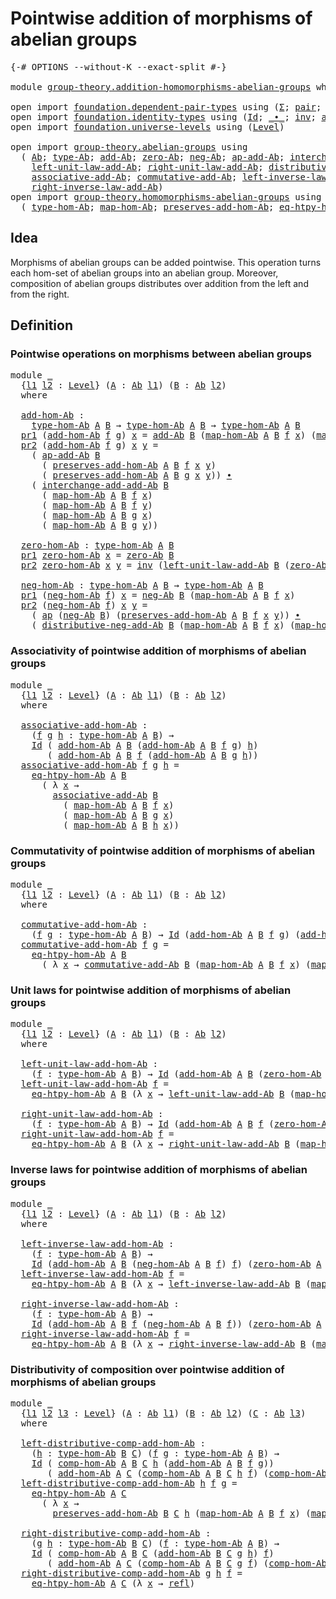 # Pointwise addition of morphisms of abelian groups

<pre class="Agda"><a id="62" class="Symbol">{-#</a> <a id="66" class="Keyword">OPTIONS</a> <a id="74" class="Pragma">--without-K</a> <a id="86" class="Pragma">--exact-split</a> <a id="100" class="Symbol">#-}</a>

<a id="105" class="Keyword">module</a> <a id="112" href="group-theory.addition-homomorphisms-abelian-groups.html" class="Module">group-theory.addition-homomorphisms-abelian-groups</a> <a id="163" class="Keyword">where</a>

<a id="170" class="Keyword">open</a> <a id="175" class="Keyword">import</a> <a id="182" href="foundation.dependent-pair-types.html" class="Module">foundation.dependent-pair-types</a> <a id="214" class="Keyword">using</a> <a id="220" class="Symbol">(</a><a id="221" href="foundation-core.dependent-pair-types.html#502" class="Record">Σ</a><a id="222" class="Symbol">;</a> <a id="224" href="foundation-core.dependent-pair-types.html#575" class="InductiveConstructor">pair</a><a id="228" class="Symbol">;</a> <a id="230" href="foundation-core.dependent-pair-types.html#592" class="Field">pr1</a><a id="233" class="Symbol">;</a> <a id="235" href="foundation-core.dependent-pair-types.html#604" class="Field">pr2</a><a id="238" class="Symbol">)</a>
<a id="240" class="Keyword">open</a> <a id="245" class="Keyword">import</a> <a id="252" href="foundation.identity-types.html" class="Module">foundation.identity-types</a> <a id="278" class="Keyword">using</a> <a id="284" class="Symbol">(</a><a id="285" href="foundation-core.identity-types.html#641" class="Datatype">Id</a><a id="287" class="Symbol">;</a> <a id="289" href="foundation-core.identity-types.html#1239" class="Function Operator">_∙_</a><a id="292" class="Symbol">;</a> <a id="294" href="foundation-core.identity-types.html#1552" class="Function">inv</a><a id="297" class="Symbol">;</a> <a id="299" href="foundation-core.identity-types.html#2853" class="Function">ap</a><a id="301" class="Symbol">;</a> <a id="303" href="foundation-core.identity-types.html#694" class="InductiveConstructor">refl</a><a id="307" class="Symbol">)</a>
<a id="309" class="Keyword">open</a> <a id="314" class="Keyword">import</a> <a id="321" href="foundation.universe-levels.html" class="Module">foundation.universe-levels</a> <a id="348" class="Keyword">using</a> <a id="354" class="Symbol">(</a><a id="355" href="Agda.Primitive.html#597" class="Postulate">Level</a><a id="360" class="Symbol">)</a>

<a id="363" class="Keyword">open</a> <a id="368" class="Keyword">import</a> <a id="375" href="group-theory.abelian-groups.html" class="Module">group-theory.abelian-groups</a> <a id="403" class="Keyword">using</a>
  <a id="411" class="Symbol">(</a> <a id="413" href="group-theory.abelian-groups.html#2453" class="Function">Ab</a><a id="415" class="Symbol">;</a> <a id="417" href="group-theory.abelian-groups.html#2667" class="Function">type-Ab</a><a id="424" class="Symbol">;</a> <a id="426" href="group-theory.abelian-groups.html#3014" class="Function">add-Ab</a><a id="432" class="Symbol">;</a> <a id="434" href="group-theory.abelian-groups.html#3914" class="Function">zero-Ab</a><a id="441" class="Symbol">;</a> <a id="443" href="group-theory.abelian-groups.html#4552" class="Function">neg-Ab</a><a id="449" class="Symbol">;</a> <a id="451" href="group-theory.abelian-groups.html#3227" class="Function">ap-add-Ab</a><a id="460" class="Symbol">;</a> <a id="462" href="group-theory.abelian-groups.html#5133" class="Function">interchange-add-add-Ab</a><a id="484" class="Symbol">;</a>
    <a id="490" href="group-theory.abelian-groups.html#4088" class="Function">left-unit-law-add-Ab</a><a id="510" class="Symbol">;</a> <a id="512" href="group-theory.abelian-groups.html#4247" class="Function">right-unit-law-add-Ab</a><a id="533" class="Symbol">;</a> <a id="535" href="group-theory.abelian-groups.html#5447" class="Function">distributive-neg-add-Ab</a><a id="558" class="Symbol">;</a>
    <a id="564" href="group-theory.abelian-groups.html#3399" class="Function">associative-add-Ab</a><a id="582" class="Symbol">;</a> <a id="584" href="group-theory.abelian-groups.html#5002" class="Function">commutative-add-Ab</a><a id="602" class="Symbol">;</a> <a id="604" href="group-theory.abelian-groups.html#4645" class="Function">left-inverse-law-add-Ab</a><a id="627" class="Symbol">;</a>
    <a id="633" href="group-theory.abelian-groups.html#4822" class="Function">right-inverse-law-add-Ab</a><a id="657" class="Symbol">)</a>
<a id="659" class="Keyword">open</a> <a id="664" class="Keyword">import</a> <a id="671" href="group-theory.homomorphisms-abelian-groups.html" class="Module">group-theory.homomorphisms-abelian-groups</a> <a id="713" class="Keyword">using</a>
  <a id="721" class="Symbol">(</a> <a id="723" href="group-theory.homomorphisms-abelian-groups.html#1760" class="Function">type-hom-Ab</a><a id="734" class="Symbol">;</a> <a id="736" href="group-theory.homomorphisms-abelian-groups.html#1847" class="Function">map-hom-Ab</a><a id="746" class="Symbol">;</a> <a id="748" href="group-theory.homomorphisms-abelian-groups.html#1954" class="Function">preserves-add-hom-Ab</a><a id="768" class="Symbol">;</a> <a id="770" href="group-theory.homomorphisms-abelian-groups.html#3453" class="Function">eq-htpy-hom-Ab</a><a id="784" class="Symbol">;</a> <a id="786" href="group-theory.homomorphisms-abelian-groups.html#4039" class="Function">comp-hom-Ab</a><a id="797" class="Symbol">)</a>
</pre>
## Idea

Morphisms of abelian groups can be added pointwise. This operation turns each hom-set of abelian groups into an abelian group. Moreover, composition of abelian groups distributes over addition from the left and from the right.

## Definition

### Pointwise operations on morphisms between abelian groups

<pre class="Agda"><a id="1126" class="Keyword">module</a> <a id="1133" href="group-theory.addition-homomorphisms-abelian-groups.html#1133" class="Module">_</a>
  <a id="1137" class="Symbol">{</a><a id="1138" href="group-theory.addition-homomorphisms-abelian-groups.html#1138" class="Bound">l1</a> <a id="1141" href="group-theory.addition-homomorphisms-abelian-groups.html#1141" class="Bound">l2</a> <a id="1144" class="Symbol">:</a> <a id="1146" href="Agda.Primitive.html#597" class="Postulate">Level</a><a id="1151" class="Symbol">}</a> <a id="1153" class="Symbol">(</a><a id="1154" href="group-theory.addition-homomorphisms-abelian-groups.html#1154" class="Bound">A</a> <a id="1156" class="Symbol">:</a> <a id="1158" href="group-theory.abelian-groups.html#2453" class="Function">Ab</a> <a id="1161" href="group-theory.addition-homomorphisms-abelian-groups.html#1138" class="Bound">l1</a><a id="1163" class="Symbol">)</a> <a id="1165" class="Symbol">(</a><a id="1166" href="group-theory.addition-homomorphisms-abelian-groups.html#1166" class="Bound">B</a> <a id="1168" class="Symbol">:</a> <a id="1170" href="group-theory.abelian-groups.html#2453" class="Function">Ab</a> <a id="1173" href="group-theory.addition-homomorphisms-abelian-groups.html#1141" class="Bound">l2</a><a id="1175" class="Symbol">)</a>
  <a id="1179" class="Keyword">where</a>
  
  <a id="1190" href="group-theory.addition-homomorphisms-abelian-groups.html#1190" class="Function">add-hom-Ab</a> <a id="1201" class="Symbol">:</a>
    <a id="1207" href="group-theory.homomorphisms-abelian-groups.html#1760" class="Function">type-hom-Ab</a> <a id="1219" href="group-theory.addition-homomorphisms-abelian-groups.html#1154" class="Bound">A</a> <a id="1221" href="group-theory.addition-homomorphisms-abelian-groups.html#1166" class="Bound">B</a> <a id="1223" class="Symbol">→</a> <a id="1225" href="group-theory.homomorphisms-abelian-groups.html#1760" class="Function">type-hom-Ab</a> <a id="1237" href="group-theory.addition-homomorphisms-abelian-groups.html#1154" class="Bound">A</a> <a id="1239" href="group-theory.addition-homomorphisms-abelian-groups.html#1166" class="Bound">B</a> <a id="1241" class="Symbol">→</a> <a id="1243" href="group-theory.homomorphisms-abelian-groups.html#1760" class="Function">type-hom-Ab</a> <a id="1255" href="group-theory.addition-homomorphisms-abelian-groups.html#1154" class="Bound">A</a> <a id="1257" href="group-theory.addition-homomorphisms-abelian-groups.html#1166" class="Bound">B</a>
  <a id="1261" href="foundation-core.dependent-pair-types.html#592" class="Field">pr1</a> <a id="1265" class="Symbol">(</a><a id="1266" href="group-theory.addition-homomorphisms-abelian-groups.html#1190" class="Function">add-hom-Ab</a> <a id="1277" href="group-theory.addition-homomorphisms-abelian-groups.html#1277" class="Bound">f</a> <a id="1279" href="group-theory.addition-homomorphisms-abelian-groups.html#1279" class="Bound">g</a><a id="1280" class="Symbol">)</a> <a id="1282" href="group-theory.addition-homomorphisms-abelian-groups.html#1282" class="Bound">x</a> <a id="1284" class="Symbol">=</a> <a id="1286" href="group-theory.abelian-groups.html#3014" class="Function">add-Ab</a> <a id="1293" href="group-theory.addition-homomorphisms-abelian-groups.html#1166" class="Bound">B</a> <a id="1295" class="Symbol">(</a><a id="1296" href="group-theory.homomorphisms-abelian-groups.html#1847" class="Function">map-hom-Ab</a> <a id="1307" href="group-theory.addition-homomorphisms-abelian-groups.html#1154" class="Bound">A</a> <a id="1309" href="group-theory.addition-homomorphisms-abelian-groups.html#1166" class="Bound">B</a> <a id="1311" href="group-theory.addition-homomorphisms-abelian-groups.html#1277" class="Bound">f</a> <a id="1313" href="group-theory.addition-homomorphisms-abelian-groups.html#1282" class="Bound">x</a><a id="1314" class="Symbol">)</a> <a id="1316" class="Symbol">(</a><a id="1317" href="group-theory.homomorphisms-abelian-groups.html#1847" class="Function">map-hom-Ab</a> <a id="1328" href="group-theory.addition-homomorphisms-abelian-groups.html#1154" class="Bound">A</a> <a id="1330" href="group-theory.addition-homomorphisms-abelian-groups.html#1166" class="Bound">B</a> <a id="1332" href="group-theory.addition-homomorphisms-abelian-groups.html#1279" class="Bound">g</a> <a id="1334" href="group-theory.addition-homomorphisms-abelian-groups.html#1282" class="Bound">x</a><a id="1335" class="Symbol">)</a>
  <a id="1339" href="foundation-core.dependent-pair-types.html#604" class="Field">pr2</a> <a id="1343" class="Symbol">(</a><a id="1344" href="group-theory.addition-homomorphisms-abelian-groups.html#1190" class="Function">add-hom-Ab</a> <a id="1355" href="group-theory.addition-homomorphisms-abelian-groups.html#1355" class="Bound">f</a> <a id="1357" href="group-theory.addition-homomorphisms-abelian-groups.html#1357" class="Bound">g</a><a id="1358" class="Symbol">)</a> <a id="1360" href="group-theory.addition-homomorphisms-abelian-groups.html#1360" class="Bound">x</a> <a id="1362" href="group-theory.addition-homomorphisms-abelian-groups.html#1362" class="Bound">y</a> <a id="1364" class="Symbol">=</a>
    <a id="1370" class="Symbol">(</a> <a id="1372" href="group-theory.abelian-groups.html#3227" class="Function">ap-add-Ab</a> <a id="1382" href="group-theory.addition-homomorphisms-abelian-groups.html#1166" class="Bound">B</a>
      <a id="1390" class="Symbol">(</a> <a id="1392" href="group-theory.homomorphisms-abelian-groups.html#1954" class="Function">preserves-add-hom-Ab</a> <a id="1413" href="group-theory.addition-homomorphisms-abelian-groups.html#1154" class="Bound">A</a> <a id="1415" href="group-theory.addition-homomorphisms-abelian-groups.html#1166" class="Bound">B</a> <a id="1417" href="group-theory.addition-homomorphisms-abelian-groups.html#1355" class="Bound">f</a> <a id="1419" href="group-theory.addition-homomorphisms-abelian-groups.html#1360" class="Bound">x</a> <a id="1421" href="group-theory.addition-homomorphisms-abelian-groups.html#1362" class="Bound">y</a><a id="1422" class="Symbol">)</a>
      <a id="1430" class="Symbol">(</a> <a id="1432" href="group-theory.homomorphisms-abelian-groups.html#1954" class="Function">preserves-add-hom-Ab</a> <a id="1453" href="group-theory.addition-homomorphisms-abelian-groups.html#1154" class="Bound">A</a> <a id="1455" href="group-theory.addition-homomorphisms-abelian-groups.html#1166" class="Bound">B</a> <a id="1457" href="group-theory.addition-homomorphisms-abelian-groups.html#1357" class="Bound">g</a> <a id="1459" href="group-theory.addition-homomorphisms-abelian-groups.html#1360" class="Bound">x</a> <a id="1461" href="group-theory.addition-homomorphisms-abelian-groups.html#1362" class="Bound">y</a><a id="1462" class="Symbol">))</a> <a id="1465" href="foundation-core.identity-types.html#1239" class="Function Operator">∙</a>
    <a id="1471" class="Symbol">(</a> <a id="1473" href="group-theory.abelian-groups.html#5133" class="Function">interchange-add-add-Ab</a> <a id="1496" href="group-theory.addition-homomorphisms-abelian-groups.html#1166" class="Bound">B</a>
      <a id="1504" class="Symbol">(</a> <a id="1506" href="group-theory.homomorphisms-abelian-groups.html#1847" class="Function">map-hom-Ab</a> <a id="1517" href="group-theory.addition-homomorphisms-abelian-groups.html#1154" class="Bound">A</a> <a id="1519" href="group-theory.addition-homomorphisms-abelian-groups.html#1166" class="Bound">B</a> <a id="1521" href="group-theory.addition-homomorphisms-abelian-groups.html#1355" class="Bound">f</a> <a id="1523" href="group-theory.addition-homomorphisms-abelian-groups.html#1360" class="Bound">x</a><a id="1524" class="Symbol">)</a>
      <a id="1532" class="Symbol">(</a> <a id="1534" href="group-theory.homomorphisms-abelian-groups.html#1847" class="Function">map-hom-Ab</a> <a id="1545" href="group-theory.addition-homomorphisms-abelian-groups.html#1154" class="Bound">A</a> <a id="1547" href="group-theory.addition-homomorphisms-abelian-groups.html#1166" class="Bound">B</a> <a id="1549" href="group-theory.addition-homomorphisms-abelian-groups.html#1355" class="Bound">f</a> <a id="1551" href="group-theory.addition-homomorphisms-abelian-groups.html#1362" class="Bound">y</a><a id="1552" class="Symbol">)</a>
      <a id="1560" class="Symbol">(</a> <a id="1562" href="group-theory.homomorphisms-abelian-groups.html#1847" class="Function">map-hom-Ab</a> <a id="1573" href="group-theory.addition-homomorphisms-abelian-groups.html#1154" class="Bound">A</a> <a id="1575" href="group-theory.addition-homomorphisms-abelian-groups.html#1166" class="Bound">B</a> <a id="1577" href="group-theory.addition-homomorphisms-abelian-groups.html#1357" class="Bound">g</a> <a id="1579" href="group-theory.addition-homomorphisms-abelian-groups.html#1360" class="Bound">x</a><a id="1580" class="Symbol">)</a>
      <a id="1588" class="Symbol">(</a> <a id="1590" href="group-theory.homomorphisms-abelian-groups.html#1847" class="Function">map-hom-Ab</a> <a id="1601" href="group-theory.addition-homomorphisms-abelian-groups.html#1154" class="Bound">A</a> <a id="1603" href="group-theory.addition-homomorphisms-abelian-groups.html#1166" class="Bound">B</a> <a id="1605" href="group-theory.addition-homomorphisms-abelian-groups.html#1357" class="Bound">g</a> <a id="1607" href="group-theory.addition-homomorphisms-abelian-groups.html#1362" class="Bound">y</a><a id="1608" class="Symbol">))</a>

  <a id="1614" href="group-theory.addition-homomorphisms-abelian-groups.html#1614" class="Function">zero-hom-Ab</a> <a id="1626" class="Symbol">:</a> <a id="1628" href="group-theory.homomorphisms-abelian-groups.html#1760" class="Function">type-hom-Ab</a> <a id="1640" href="group-theory.addition-homomorphisms-abelian-groups.html#1154" class="Bound">A</a> <a id="1642" href="group-theory.addition-homomorphisms-abelian-groups.html#1166" class="Bound">B</a>
  <a id="1646" href="foundation-core.dependent-pair-types.html#592" class="Field">pr1</a> <a id="1650" href="group-theory.addition-homomorphisms-abelian-groups.html#1614" class="Function">zero-hom-Ab</a> <a id="1662" href="group-theory.addition-homomorphisms-abelian-groups.html#1662" class="Bound">x</a> <a id="1664" class="Symbol">=</a> <a id="1666" href="group-theory.abelian-groups.html#3914" class="Function">zero-Ab</a> <a id="1674" href="group-theory.addition-homomorphisms-abelian-groups.html#1166" class="Bound">B</a>
  <a id="1678" href="foundation-core.dependent-pair-types.html#604" class="Field">pr2</a> <a id="1682" href="group-theory.addition-homomorphisms-abelian-groups.html#1614" class="Function">zero-hom-Ab</a> <a id="1694" href="group-theory.addition-homomorphisms-abelian-groups.html#1694" class="Bound">x</a> <a id="1696" href="group-theory.addition-homomorphisms-abelian-groups.html#1696" class="Bound">y</a> <a id="1698" class="Symbol">=</a> <a id="1700" href="foundation-core.identity-types.html#1552" class="Function">inv</a> <a id="1704" class="Symbol">(</a><a id="1705" href="group-theory.abelian-groups.html#4088" class="Function">left-unit-law-add-Ab</a> <a id="1726" href="group-theory.addition-homomorphisms-abelian-groups.html#1166" class="Bound">B</a> <a id="1728" class="Symbol">(</a><a id="1729" href="group-theory.abelian-groups.html#3914" class="Function">zero-Ab</a> <a id="1737" href="group-theory.addition-homomorphisms-abelian-groups.html#1166" class="Bound">B</a><a id="1738" class="Symbol">))</a>

  <a id="1744" href="group-theory.addition-homomorphisms-abelian-groups.html#1744" class="Function">neg-hom-Ab</a> <a id="1755" class="Symbol">:</a> <a id="1757" href="group-theory.homomorphisms-abelian-groups.html#1760" class="Function">type-hom-Ab</a> <a id="1769" href="group-theory.addition-homomorphisms-abelian-groups.html#1154" class="Bound">A</a> <a id="1771" href="group-theory.addition-homomorphisms-abelian-groups.html#1166" class="Bound">B</a> <a id="1773" class="Symbol">→</a> <a id="1775" href="group-theory.homomorphisms-abelian-groups.html#1760" class="Function">type-hom-Ab</a> <a id="1787" href="group-theory.addition-homomorphisms-abelian-groups.html#1154" class="Bound">A</a> <a id="1789" href="group-theory.addition-homomorphisms-abelian-groups.html#1166" class="Bound">B</a>
  <a id="1793" href="foundation-core.dependent-pair-types.html#592" class="Field">pr1</a> <a id="1797" class="Symbol">(</a><a id="1798" href="group-theory.addition-homomorphisms-abelian-groups.html#1744" class="Function">neg-hom-Ab</a> <a id="1809" href="group-theory.addition-homomorphisms-abelian-groups.html#1809" class="Bound">f</a><a id="1810" class="Symbol">)</a> <a id="1812" href="group-theory.addition-homomorphisms-abelian-groups.html#1812" class="Bound">x</a> <a id="1814" class="Symbol">=</a> <a id="1816" href="group-theory.abelian-groups.html#4552" class="Function">neg-Ab</a> <a id="1823" href="group-theory.addition-homomorphisms-abelian-groups.html#1166" class="Bound">B</a> <a id="1825" class="Symbol">(</a><a id="1826" href="group-theory.homomorphisms-abelian-groups.html#1847" class="Function">map-hom-Ab</a> <a id="1837" href="group-theory.addition-homomorphisms-abelian-groups.html#1154" class="Bound">A</a> <a id="1839" href="group-theory.addition-homomorphisms-abelian-groups.html#1166" class="Bound">B</a> <a id="1841" href="group-theory.addition-homomorphisms-abelian-groups.html#1809" class="Bound">f</a> <a id="1843" href="group-theory.addition-homomorphisms-abelian-groups.html#1812" class="Bound">x</a><a id="1844" class="Symbol">)</a>
  <a id="1848" href="foundation-core.dependent-pair-types.html#604" class="Field">pr2</a> <a id="1852" class="Symbol">(</a><a id="1853" href="group-theory.addition-homomorphisms-abelian-groups.html#1744" class="Function">neg-hom-Ab</a> <a id="1864" href="group-theory.addition-homomorphisms-abelian-groups.html#1864" class="Bound">f</a><a id="1865" class="Symbol">)</a> <a id="1867" href="group-theory.addition-homomorphisms-abelian-groups.html#1867" class="Bound">x</a> <a id="1869" href="group-theory.addition-homomorphisms-abelian-groups.html#1869" class="Bound">y</a> <a id="1871" class="Symbol">=</a>
    <a id="1877" class="Symbol">(</a> <a id="1879" href="foundation-core.identity-types.html#2853" class="Function">ap</a> <a id="1882" class="Symbol">(</a><a id="1883" href="group-theory.abelian-groups.html#4552" class="Function">neg-Ab</a> <a id="1890" href="group-theory.addition-homomorphisms-abelian-groups.html#1166" class="Bound">B</a><a id="1891" class="Symbol">)</a> <a id="1893" class="Symbol">(</a><a id="1894" href="group-theory.homomorphisms-abelian-groups.html#1954" class="Function">preserves-add-hom-Ab</a> <a id="1915" href="group-theory.addition-homomorphisms-abelian-groups.html#1154" class="Bound">A</a> <a id="1917" href="group-theory.addition-homomorphisms-abelian-groups.html#1166" class="Bound">B</a> <a id="1919" href="group-theory.addition-homomorphisms-abelian-groups.html#1864" class="Bound">f</a> <a id="1921" href="group-theory.addition-homomorphisms-abelian-groups.html#1867" class="Bound">x</a> <a id="1923" href="group-theory.addition-homomorphisms-abelian-groups.html#1869" class="Bound">y</a><a id="1924" class="Symbol">))</a> <a id="1927" href="foundation-core.identity-types.html#1239" class="Function Operator">∙</a>
    <a id="1933" class="Symbol">(</a> <a id="1935" href="group-theory.abelian-groups.html#5447" class="Function">distributive-neg-add-Ab</a> <a id="1959" href="group-theory.addition-homomorphisms-abelian-groups.html#1166" class="Bound">B</a> <a id="1961" class="Symbol">(</a><a id="1962" href="group-theory.homomorphisms-abelian-groups.html#1847" class="Function">map-hom-Ab</a> <a id="1973" href="group-theory.addition-homomorphisms-abelian-groups.html#1154" class="Bound">A</a> <a id="1975" href="group-theory.addition-homomorphisms-abelian-groups.html#1166" class="Bound">B</a> <a id="1977" href="group-theory.addition-homomorphisms-abelian-groups.html#1864" class="Bound">f</a> <a id="1979" href="group-theory.addition-homomorphisms-abelian-groups.html#1867" class="Bound">x</a><a id="1980" class="Symbol">)</a> <a id="1982" class="Symbol">(</a><a id="1983" href="group-theory.homomorphisms-abelian-groups.html#1847" class="Function">map-hom-Ab</a> <a id="1994" href="group-theory.addition-homomorphisms-abelian-groups.html#1154" class="Bound">A</a> <a id="1996" href="group-theory.addition-homomorphisms-abelian-groups.html#1166" class="Bound">B</a> <a id="1998" href="group-theory.addition-homomorphisms-abelian-groups.html#1864" class="Bound">f</a> <a id="2000" href="group-theory.addition-homomorphisms-abelian-groups.html#1869" class="Bound">y</a><a id="2001" class="Symbol">))</a>
</pre>
### Associativity of pointwise addition of morphisms of abelian groups

<pre class="Agda"><a id="2089" class="Keyword">module</a> <a id="2096" href="group-theory.addition-homomorphisms-abelian-groups.html#2096" class="Module">_</a>
  <a id="2100" class="Symbol">{</a><a id="2101" href="group-theory.addition-homomorphisms-abelian-groups.html#2101" class="Bound">l1</a> <a id="2104" href="group-theory.addition-homomorphisms-abelian-groups.html#2104" class="Bound">l2</a> <a id="2107" class="Symbol">:</a> <a id="2109" href="Agda.Primitive.html#597" class="Postulate">Level</a><a id="2114" class="Symbol">}</a> <a id="2116" class="Symbol">(</a><a id="2117" href="group-theory.addition-homomorphisms-abelian-groups.html#2117" class="Bound">A</a> <a id="2119" class="Symbol">:</a> <a id="2121" href="group-theory.abelian-groups.html#2453" class="Function">Ab</a> <a id="2124" href="group-theory.addition-homomorphisms-abelian-groups.html#2101" class="Bound">l1</a><a id="2126" class="Symbol">)</a> <a id="2128" class="Symbol">(</a><a id="2129" href="group-theory.addition-homomorphisms-abelian-groups.html#2129" class="Bound">B</a> <a id="2131" class="Symbol">:</a> <a id="2133" href="group-theory.abelian-groups.html#2453" class="Function">Ab</a> <a id="2136" href="group-theory.addition-homomorphisms-abelian-groups.html#2104" class="Bound">l2</a><a id="2138" class="Symbol">)</a>
  <a id="2142" class="Keyword">where</a>
  
  <a id="2153" href="group-theory.addition-homomorphisms-abelian-groups.html#2153" class="Function">associative-add-hom-Ab</a> <a id="2176" class="Symbol">:</a>
    <a id="2182" class="Symbol">(</a><a id="2183" href="group-theory.addition-homomorphisms-abelian-groups.html#2183" class="Bound">f</a> <a id="2185" href="group-theory.addition-homomorphisms-abelian-groups.html#2185" class="Bound">g</a> <a id="2187" href="group-theory.addition-homomorphisms-abelian-groups.html#2187" class="Bound">h</a> <a id="2189" class="Symbol">:</a> <a id="2191" href="group-theory.homomorphisms-abelian-groups.html#1760" class="Function">type-hom-Ab</a> <a id="2203" href="group-theory.addition-homomorphisms-abelian-groups.html#2117" class="Bound">A</a> <a id="2205" href="group-theory.addition-homomorphisms-abelian-groups.html#2129" class="Bound">B</a><a id="2206" class="Symbol">)</a> <a id="2208" class="Symbol">→</a>
    <a id="2214" href="foundation-core.identity-types.html#641" class="Datatype">Id</a> <a id="2217" class="Symbol">(</a> <a id="2219" href="group-theory.addition-homomorphisms-abelian-groups.html#1190" class="Function">add-hom-Ab</a> <a id="2230" href="group-theory.addition-homomorphisms-abelian-groups.html#2117" class="Bound">A</a> <a id="2232" href="group-theory.addition-homomorphisms-abelian-groups.html#2129" class="Bound">B</a> <a id="2234" class="Symbol">(</a><a id="2235" href="group-theory.addition-homomorphisms-abelian-groups.html#1190" class="Function">add-hom-Ab</a> <a id="2246" href="group-theory.addition-homomorphisms-abelian-groups.html#2117" class="Bound">A</a> <a id="2248" href="group-theory.addition-homomorphisms-abelian-groups.html#2129" class="Bound">B</a> <a id="2250" href="group-theory.addition-homomorphisms-abelian-groups.html#2183" class="Bound">f</a> <a id="2252" href="group-theory.addition-homomorphisms-abelian-groups.html#2185" class="Bound">g</a><a id="2253" class="Symbol">)</a> <a id="2255" href="group-theory.addition-homomorphisms-abelian-groups.html#2187" class="Bound">h</a><a id="2256" class="Symbol">)</a>
       <a id="2265" class="Symbol">(</a> <a id="2267" href="group-theory.addition-homomorphisms-abelian-groups.html#1190" class="Function">add-hom-Ab</a> <a id="2278" href="group-theory.addition-homomorphisms-abelian-groups.html#2117" class="Bound">A</a> <a id="2280" href="group-theory.addition-homomorphisms-abelian-groups.html#2129" class="Bound">B</a> <a id="2282" href="group-theory.addition-homomorphisms-abelian-groups.html#2183" class="Bound">f</a> <a id="2284" class="Symbol">(</a><a id="2285" href="group-theory.addition-homomorphisms-abelian-groups.html#1190" class="Function">add-hom-Ab</a> <a id="2296" href="group-theory.addition-homomorphisms-abelian-groups.html#2117" class="Bound">A</a> <a id="2298" href="group-theory.addition-homomorphisms-abelian-groups.html#2129" class="Bound">B</a> <a id="2300" href="group-theory.addition-homomorphisms-abelian-groups.html#2185" class="Bound">g</a> <a id="2302" href="group-theory.addition-homomorphisms-abelian-groups.html#2187" class="Bound">h</a><a id="2303" class="Symbol">))</a>
  <a id="2308" href="group-theory.addition-homomorphisms-abelian-groups.html#2153" class="Function">associative-add-hom-Ab</a> <a id="2331" href="group-theory.addition-homomorphisms-abelian-groups.html#2331" class="Bound">f</a> <a id="2333" href="group-theory.addition-homomorphisms-abelian-groups.html#2333" class="Bound">g</a> <a id="2335" href="group-theory.addition-homomorphisms-abelian-groups.html#2335" class="Bound">h</a> <a id="2337" class="Symbol">=</a>
    <a id="2343" href="group-theory.homomorphisms-abelian-groups.html#3453" class="Function">eq-htpy-hom-Ab</a> <a id="2358" href="group-theory.addition-homomorphisms-abelian-groups.html#2117" class="Bound">A</a> <a id="2360" href="group-theory.addition-homomorphisms-abelian-groups.html#2129" class="Bound">B</a>
      <a id="2368" class="Symbol">(</a> <a id="2370" class="Symbol">λ</a> <a id="2372" href="group-theory.addition-homomorphisms-abelian-groups.html#2372" class="Bound">x</a> <a id="2374" class="Symbol">→</a>
        <a id="2384" href="group-theory.abelian-groups.html#3399" class="Function">associative-add-Ab</a> <a id="2403" href="group-theory.addition-homomorphisms-abelian-groups.html#2129" class="Bound">B</a>
          <a id="2415" class="Symbol">(</a> <a id="2417" href="group-theory.homomorphisms-abelian-groups.html#1847" class="Function">map-hom-Ab</a> <a id="2428" href="group-theory.addition-homomorphisms-abelian-groups.html#2117" class="Bound">A</a> <a id="2430" href="group-theory.addition-homomorphisms-abelian-groups.html#2129" class="Bound">B</a> <a id="2432" href="group-theory.addition-homomorphisms-abelian-groups.html#2331" class="Bound">f</a> <a id="2434" href="group-theory.addition-homomorphisms-abelian-groups.html#2372" class="Bound">x</a><a id="2435" class="Symbol">)</a>
          <a id="2447" class="Symbol">(</a> <a id="2449" href="group-theory.homomorphisms-abelian-groups.html#1847" class="Function">map-hom-Ab</a> <a id="2460" href="group-theory.addition-homomorphisms-abelian-groups.html#2117" class="Bound">A</a> <a id="2462" href="group-theory.addition-homomorphisms-abelian-groups.html#2129" class="Bound">B</a> <a id="2464" href="group-theory.addition-homomorphisms-abelian-groups.html#2333" class="Bound">g</a> <a id="2466" href="group-theory.addition-homomorphisms-abelian-groups.html#2372" class="Bound">x</a><a id="2467" class="Symbol">)</a>
          <a id="2479" class="Symbol">(</a> <a id="2481" href="group-theory.homomorphisms-abelian-groups.html#1847" class="Function">map-hom-Ab</a> <a id="2492" href="group-theory.addition-homomorphisms-abelian-groups.html#2117" class="Bound">A</a> <a id="2494" href="group-theory.addition-homomorphisms-abelian-groups.html#2129" class="Bound">B</a> <a id="2496" href="group-theory.addition-homomorphisms-abelian-groups.html#2335" class="Bound">h</a> <a id="2498" href="group-theory.addition-homomorphisms-abelian-groups.html#2372" class="Bound">x</a><a id="2499" class="Symbol">))</a>
</pre>
### Commutativity of pointwise addition of morphisms of abelian groups

<pre class="Agda"><a id="2587" class="Keyword">module</a> <a id="2594" href="group-theory.addition-homomorphisms-abelian-groups.html#2594" class="Module">_</a>
  <a id="2598" class="Symbol">{</a><a id="2599" href="group-theory.addition-homomorphisms-abelian-groups.html#2599" class="Bound">l1</a> <a id="2602" href="group-theory.addition-homomorphisms-abelian-groups.html#2602" class="Bound">l2</a> <a id="2605" class="Symbol">:</a> <a id="2607" href="Agda.Primitive.html#597" class="Postulate">Level</a><a id="2612" class="Symbol">}</a> <a id="2614" class="Symbol">(</a><a id="2615" href="group-theory.addition-homomorphisms-abelian-groups.html#2615" class="Bound">A</a> <a id="2617" class="Symbol">:</a> <a id="2619" href="group-theory.abelian-groups.html#2453" class="Function">Ab</a> <a id="2622" href="group-theory.addition-homomorphisms-abelian-groups.html#2599" class="Bound">l1</a><a id="2624" class="Symbol">)</a> <a id="2626" class="Symbol">(</a><a id="2627" href="group-theory.addition-homomorphisms-abelian-groups.html#2627" class="Bound">B</a> <a id="2629" class="Symbol">:</a> <a id="2631" href="group-theory.abelian-groups.html#2453" class="Function">Ab</a> <a id="2634" href="group-theory.addition-homomorphisms-abelian-groups.html#2602" class="Bound">l2</a><a id="2636" class="Symbol">)</a>
  <a id="2640" class="Keyword">where</a>

  <a id="2649" href="group-theory.addition-homomorphisms-abelian-groups.html#2649" class="Function">commutative-add-hom-Ab</a> <a id="2672" class="Symbol">:</a>
    <a id="2678" class="Symbol">(</a><a id="2679" href="group-theory.addition-homomorphisms-abelian-groups.html#2679" class="Bound">f</a> <a id="2681" href="group-theory.addition-homomorphisms-abelian-groups.html#2681" class="Bound">g</a> <a id="2683" class="Symbol">:</a> <a id="2685" href="group-theory.homomorphisms-abelian-groups.html#1760" class="Function">type-hom-Ab</a> <a id="2697" href="group-theory.addition-homomorphisms-abelian-groups.html#2615" class="Bound">A</a> <a id="2699" href="group-theory.addition-homomorphisms-abelian-groups.html#2627" class="Bound">B</a><a id="2700" class="Symbol">)</a> <a id="2702" class="Symbol">→</a> <a id="2704" href="foundation-core.identity-types.html#641" class="Datatype">Id</a> <a id="2707" class="Symbol">(</a><a id="2708" href="group-theory.addition-homomorphisms-abelian-groups.html#1190" class="Function">add-hom-Ab</a> <a id="2719" href="group-theory.addition-homomorphisms-abelian-groups.html#2615" class="Bound">A</a> <a id="2721" href="group-theory.addition-homomorphisms-abelian-groups.html#2627" class="Bound">B</a> <a id="2723" href="group-theory.addition-homomorphisms-abelian-groups.html#2679" class="Bound">f</a> <a id="2725" href="group-theory.addition-homomorphisms-abelian-groups.html#2681" class="Bound">g</a><a id="2726" class="Symbol">)</a> <a id="2728" class="Symbol">(</a><a id="2729" href="group-theory.addition-homomorphisms-abelian-groups.html#1190" class="Function">add-hom-Ab</a> <a id="2740" href="group-theory.addition-homomorphisms-abelian-groups.html#2615" class="Bound">A</a> <a id="2742" href="group-theory.addition-homomorphisms-abelian-groups.html#2627" class="Bound">B</a> <a id="2744" href="group-theory.addition-homomorphisms-abelian-groups.html#2681" class="Bound">g</a> <a id="2746" href="group-theory.addition-homomorphisms-abelian-groups.html#2679" class="Bound">f</a><a id="2747" class="Symbol">)</a>
  <a id="2751" href="group-theory.addition-homomorphisms-abelian-groups.html#2649" class="Function">commutative-add-hom-Ab</a> <a id="2774" href="group-theory.addition-homomorphisms-abelian-groups.html#2774" class="Bound">f</a> <a id="2776" href="group-theory.addition-homomorphisms-abelian-groups.html#2776" class="Bound">g</a> <a id="2778" class="Symbol">=</a>
    <a id="2784" href="group-theory.homomorphisms-abelian-groups.html#3453" class="Function">eq-htpy-hom-Ab</a> <a id="2799" href="group-theory.addition-homomorphisms-abelian-groups.html#2615" class="Bound">A</a> <a id="2801" href="group-theory.addition-homomorphisms-abelian-groups.html#2627" class="Bound">B</a>
      <a id="2809" class="Symbol">(</a> <a id="2811" class="Symbol">λ</a> <a id="2813" href="group-theory.addition-homomorphisms-abelian-groups.html#2813" class="Bound">x</a> <a id="2815" class="Symbol">→</a> <a id="2817" href="group-theory.abelian-groups.html#5002" class="Function">commutative-add-Ab</a> <a id="2836" href="group-theory.addition-homomorphisms-abelian-groups.html#2627" class="Bound">B</a> <a id="2838" class="Symbol">(</a><a id="2839" href="group-theory.homomorphisms-abelian-groups.html#1847" class="Function">map-hom-Ab</a> <a id="2850" href="group-theory.addition-homomorphisms-abelian-groups.html#2615" class="Bound">A</a> <a id="2852" href="group-theory.addition-homomorphisms-abelian-groups.html#2627" class="Bound">B</a> <a id="2854" href="group-theory.addition-homomorphisms-abelian-groups.html#2774" class="Bound">f</a> <a id="2856" href="group-theory.addition-homomorphisms-abelian-groups.html#2813" class="Bound">x</a><a id="2857" class="Symbol">)</a> <a id="2859" class="Symbol">(</a><a id="2860" href="group-theory.homomorphisms-abelian-groups.html#1847" class="Function">map-hom-Ab</a> <a id="2871" href="group-theory.addition-homomorphisms-abelian-groups.html#2615" class="Bound">A</a> <a id="2873" href="group-theory.addition-homomorphisms-abelian-groups.html#2627" class="Bound">B</a> <a id="2875" href="group-theory.addition-homomorphisms-abelian-groups.html#2776" class="Bound">g</a> <a id="2877" href="group-theory.addition-homomorphisms-abelian-groups.html#2813" class="Bound">x</a><a id="2878" class="Symbol">))</a>
</pre>
### Unit laws for pointwise addition of morphisms of abelian groups

<pre class="Agda"><a id="2963" class="Keyword">module</a> <a id="2970" href="group-theory.addition-homomorphisms-abelian-groups.html#2970" class="Module">_</a>
  <a id="2974" class="Symbol">{</a><a id="2975" href="group-theory.addition-homomorphisms-abelian-groups.html#2975" class="Bound">l1</a> <a id="2978" href="group-theory.addition-homomorphisms-abelian-groups.html#2978" class="Bound">l2</a> <a id="2981" class="Symbol">:</a> <a id="2983" href="Agda.Primitive.html#597" class="Postulate">Level</a><a id="2988" class="Symbol">}</a> <a id="2990" class="Symbol">(</a><a id="2991" href="group-theory.addition-homomorphisms-abelian-groups.html#2991" class="Bound">A</a> <a id="2993" class="Symbol">:</a> <a id="2995" href="group-theory.abelian-groups.html#2453" class="Function">Ab</a> <a id="2998" href="group-theory.addition-homomorphisms-abelian-groups.html#2975" class="Bound">l1</a><a id="3000" class="Symbol">)</a> <a id="3002" class="Symbol">(</a><a id="3003" href="group-theory.addition-homomorphisms-abelian-groups.html#3003" class="Bound">B</a> <a id="3005" class="Symbol">:</a> <a id="3007" href="group-theory.abelian-groups.html#2453" class="Function">Ab</a> <a id="3010" href="group-theory.addition-homomorphisms-abelian-groups.html#2978" class="Bound">l2</a><a id="3012" class="Symbol">)</a>
  <a id="3016" class="Keyword">where</a>

  <a id="3025" href="group-theory.addition-homomorphisms-abelian-groups.html#3025" class="Function">left-unit-law-add-hom-Ab</a> <a id="3050" class="Symbol">:</a>
    <a id="3056" class="Symbol">(</a><a id="3057" href="group-theory.addition-homomorphisms-abelian-groups.html#3057" class="Bound">f</a> <a id="3059" class="Symbol">:</a> <a id="3061" href="group-theory.homomorphisms-abelian-groups.html#1760" class="Function">type-hom-Ab</a> <a id="3073" href="group-theory.addition-homomorphisms-abelian-groups.html#2991" class="Bound">A</a> <a id="3075" href="group-theory.addition-homomorphisms-abelian-groups.html#3003" class="Bound">B</a><a id="3076" class="Symbol">)</a> <a id="3078" class="Symbol">→</a> <a id="3080" href="foundation-core.identity-types.html#641" class="Datatype">Id</a> <a id="3083" class="Symbol">(</a><a id="3084" href="group-theory.addition-homomorphisms-abelian-groups.html#1190" class="Function">add-hom-Ab</a> <a id="3095" href="group-theory.addition-homomorphisms-abelian-groups.html#2991" class="Bound">A</a> <a id="3097" href="group-theory.addition-homomorphisms-abelian-groups.html#3003" class="Bound">B</a> <a id="3099" class="Symbol">(</a><a id="3100" href="group-theory.addition-homomorphisms-abelian-groups.html#1614" class="Function">zero-hom-Ab</a> <a id="3112" href="group-theory.addition-homomorphisms-abelian-groups.html#2991" class="Bound">A</a> <a id="3114" href="group-theory.addition-homomorphisms-abelian-groups.html#3003" class="Bound">B</a><a id="3115" class="Symbol">)</a> <a id="3117" href="group-theory.addition-homomorphisms-abelian-groups.html#3057" class="Bound">f</a><a id="3118" class="Symbol">)</a> <a id="3120" href="group-theory.addition-homomorphisms-abelian-groups.html#3057" class="Bound">f</a>
  <a id="3124" href="group-theory.addition-homomorphisms-abelian-groups.html#3025" class="Function">left-unit-law-add-hom-Ab</a> <a id="3149" href="group-theory.addition-homomorphisms-abelian-groups.html#3149" class="Bound">f</a> <a id="3151" class="Symbol">=</a>
    <a id="3157" href="group-theory.homomorphisms-abelian-groups.html#3453" class="Function">eq-htpy-hom-Ab</a> <a id="3172" href="group-theory.addition-homomorphisms-abelian-groups.html#2991" class="Bound">A</a> <a id="3174" href="group-theory.addition-homomorphisms-abelian-groups.html#3003" class="Bound">B</a> <a id="3176" class="Symbol">(λ</a> <a id="3179" href="group-theory.addition-homomorphisms-abelian-groups.html#3179" class="Bound">x</a> <a id="3181" class="Symbol">→</a> <a id="3183" href="group-theory.abelian-groups.html#4088" class="Function">left-unit-law-add-Ab</a> <a id="3204" href="group-theory.addition-homomorphisms-abelian-groups.html#3003" class="Bound">B</a> <a id="3206" class="Symbol">(</a><a id="3207" href="group-theory.homomorphisms-abelian-groups.html#1847" class="Function">map-hom-Ab</a> <a id="3218" href="group-theory.addition-homomorphisms-abelian-groups.html#2991" class="Bound">A</a> <a id="3220" href="group-theory.addition-homomorphisms-abelian-groups.html#3003" class="Bound">B</a> <a id="3222" href="group-theory.addition-homomorphisms-abelian-groups.html#3149" class="Bound">f</a> <a id="3224" href="group-theory.addition-homomorphisms-abelian-groups.html#3179" class="Bound">x</a><a id="3225" class="Symbol">))</a>

  <a id="3231" href="group-theory.addition-homomorphisms-abelian-groups.html#3231" class="Function">right-unit-law-add-hom-Ab</a> <a id="3257" class="Symbol">:</a>
    <a id="3263" class="Symbol">(</a><a id="3264" href="group-theory.addition-homomorphisms-abelian-groups.html#3264" class="Bound">f</a> <a id="3266" class="Symbol">:</a> <a id="3268" href="group-theory.homomorphisms-abelian-groups.html#1760" class="Function">type-hom-Ab</a> <a id="3280" href="group-theory.addition-homomorphisms-abelian-groups.html#2991" class="Bound">A</a> <a id="3282" href="group-theory.addition-homomorphisms-abelian-groups.html#3003" class="Bound">B</a><a id="3283" class="Symbol">)</a> <a id="3285" class="Symbol">→</a> <a id="3287" href="foundation-core.identity-types.html#641" class="Datatype">Id</a> <a id="3290" class="Symbol">(</a><a id="3291" href="group-theory.addition-homomorphisms-abelian-groups.html#1190" class="Function">add-hom-Ab</a> <a id="3302" href="group-theory.addition-homomorphisms-abelian-groups.html#2991" class="Bound">A</a> <a id="3304" href="group-theory.addition-homomorphisms-abelian-groups.html#3003" class="Bound">B</a> <a id="3306" href="group-theory.addition-homomorphisms-abelian-groups.html#3264" class="Bound">f</a> <a id="3308" class="Symbol">(</a><a id="3309" href="group-theory.addition-homomorphisms-abelian-groups.html#1614" class="Function">zero-hom-Ab</a> <a id="3321" href="group-theory.addition-homomorphisms-abelian-groups.html#2991" class="Bound">A</a> <a id="3323" href="group-theory.addition-homomorphisms-abelian-groups.html#3003" class="Bound">B</a><a id="3324" class="Symbol">))</a> <a id="3327" href="group-theory.addition-homomorphisms-abelian-groups.html#3264" class="Bound">f</a>
  <a id="3331" href="group-theory.addition-homomorphisms-abelian-groups.html#3231" class="Function">right-unit-law-add-hom-Ab</a> <a id="3357" href="group-theory.addition-homomorphisms-abelian-groups.html#3357" class="Bound">f</a> <a id="3359" class="Symbol">=</a>
    <a id="3365" href="group-theory.homomorphisms-abelian-groups.html#3453" class="Function">eq-htpy-hom-Ab</a> <a id="3380" href="group-theory.addition-homomorphisms-abelian-groups.html#2991" class="Bound">A</a> <a id="3382" href="group-theory.addition-homomorphisms-abelian-groups.html#3003" class="Bound">B</a> <a id="3384" class="Symbol">(λ</a> <a id="3387" href="group-theory.addition-homomorphisms-abelian-groups.html#3387" class="Bound">x</a> <a id="3389" class="Symbol">→</a> <a id="3391" href="group-theory.abelian-groups.html#4247" class="Function">right-unit-law-add-Ab</a> <a id="3413" href="group-theory.addition-homomorphisms-abelian-groups.html#3003" class="Bound">B</a> <a id="3415" class="Symbol">(</a><a id="3416" href="group-theory.homomorphisms-abelian-groups.html#1847" class="Function">map-hom-Ab</a> <a id="3427" href="group-theory.addition-homomorphisms-abelian-groups.html#2991" class="Bound">A</a> <a id="3429" href="group-theory.addition-homomorphisms-abelian-groups.html#3003" class="Bound">B</a> <a id="3431" href="group-theory.addition-homomorphisms-abelian-groups.html#3357" class="Bound">f</a> <a id="3433" href="group-theory.addition-homomorphisms-abelian-groups.html#3387" class="Bound">x</a><a id="3434" class="Symbol">))</a>
</pre>
### Inverse laws for pointwise addition of morphisms of abelian groups

<pre class="Agda"><a id="3522" class="Keyword">module</a> <a id="3529" href="group-theory.addition-homomorphisms-abelian-groups.html#3529" class="Module">_</a>
  <a id="3533" class="Symbol">{</a><a id="3534" href="group-theory.addition-homomorphisms-abelian-groups.html#3534" class="Bound">l1</a> <a id="3537" href="group-theory.addition-homomorphisms-abelian-groups.html#3537" class="Bound">l2</a> <a id="3540" class="Symbol">:</a> <a id="3542" href="Agda.Primitive.html#597" class="Postulate">Level</a><a id="3547" class="Symbol">}</a> <a id="3549" class="Symbol">(</a><a id="3550" href="group-theory.addition-homomorphisms-abelian-groups.html#3550" class="Bound">A</a> <a id="3552" class="Symbol">:</a> <a id="3554" href="group-theory.abelian-groups.html#2453" class="Function">Ab</a> <a id="3557" href="group-theory.addition-homomorphisms-abelian-groups.html#3534" class="Bound">l1</a><a id="3559" class="Symbol">)</a> <a id="3561" class="Symbol">(</a><a id="3562" href="group-theory.addition-homomorphisms-abelian-groups.html#3562" class="Bound">B</a> <a id="3564" class="Symbol">:</a> <a id="3566" href="group-theory.abelian-groups.html#2453" class="Function">Ab</a> <a id="3569" href="group-theory.addition-homomorphisms-abelian-groups.html#3537" class="Bound">l2</a><a id="3571" class="Symbol">)</a>
  <a id="3575" class="Keyword">where</a>

  <a id="3584" href="group-theory.addition-homomorphisms-abelian-groups.html#3584" class="Function">left-inverse-law-add-hom-Ab</a> <a id="3612" class="Symbol">:</a>
    <a id="3618" class="Symbol">(</a><a id="3619" href="group-theory.addition-homomorphisms-abelian-groups.html#3619" class="Bound">f</a> <a id="3621" class="Symbol">:</a> <a id="3623" href="group-theory.homomorphisms-abelian-groups.html#1760" class="Function">type-hom-Ab</a> <a id="3635" href="group-theory.addition-homomorphisms-abelian-groups.html#3550" class="Bound">A</a> <a id="3637" href="group-theory.addition-homomorphisms-abelian-groups.html#3562" class="Bound">B</a><a id="3638" class="Symbol">)</a> <a id="3640" class="Symbol">→</a>
    <a id="3646" href="foundation-core.identity-types.html#641" class="Datatype">Id</a> <a id="3649" class="Symbol">(</a><a id="3650" href="group-theory.addition-homomorphisms-abelian-groups.html#1190" class="Function">add-hom-Ab</a> <a id="3661" href="group-theory.addition-homomorphisms-abelian-groups.html#3550" class="Bound">A</a> <a id="3663" href="group-theory.addition-homomorphisms-abelian-groups.html#3562" class="Bound">B</a> <a id="3665" class="Symbol">(</a><a id="3666" href="group-theory.addition-homomorphisms-abelian-groups.html#1744" class="Function">neg-hom-Ab</a> <a id="3677" href="group-theory.addition-homomorphisms-abelian-groups.html#3550" class="Bound">A</a> <a id="3679" href="group-theory.addition-homomorphisms-abelian-groups.html#3562" class="Bound">B</a> <a id="3681" href="group-theory.addition-homomorphisms-abelian-groups.html#3619" class="Bound">f</a><a id="3682" class="Symbol">)</a> <a id="3684" href="group-theory.addition-homomorphisms-abelian-groups.html#3619" class="Bound">f</a><a id="3685" class="Symbol">)</a> <a id="3687" class="Symbol">(</a><a id="3688" href="group-theory.addition-homomorphisms-abelian-groups.html#1614" class="Function">zero-hom-Ab</a> <a id="3700" href="group-theory.addition-homomorphisms-abelian-groups.html#3550" class="Bound">A</a> <a id="3702" href="group-theory.addition-homomorphisms-abelian-groups.html#3562" class="Bound">B</a><a id="3703" class="Symbol">)</a>
  <a id="3707" href="group-theory.addition-homomorphisms-abelian-groups.html#3584" class="Function">left-inverse-law-add-hom-Ab</a> <a id="3735" href="group-theory.addition-homomorphisms-abelian-groups.html#3735" class="Bound">f</a> <a id="3737" class="Symbol">=</a>
    <a id="3743" href="group-theory.homomorphisms-abelian-groups.html#3453" class="Function">eq-htpy-hom-Ab</a> <a id="3758" href="group-theory.addition-homomorphisms-abelian-groups.html#3550" class="Bound">A</a> <a id="3760" href="group-theory.addition-homomorphisms-abelian-groups.html#3562" class="Bound">B</a> <a id="3762" class="Symbol">(λ</a> <a id="3765" href="group-theory.addition-homomorphisms-abelian-groups.html#3765" class="Bound">x</a> <a id="3767" class="Symbol">→</a> <a id="3769" href="group-theory.abelian-groups.html#4645" class="Function">left-inverse-law-add-Ab</a> <a id="3793" href="group-theory.addition-homomorphisms-abelian-groups.html#3562" class="Bound">B</a> <a id="3795" class="Symbol">(</a><a id="3796" href="group-theory.homomorphisms-abelian-groups.html#1847" class="Function">map-hom-Ab</a> <a id="3807" href="group-theory.addition-homomorphisms-abelian-groups.html#3550" class="Bound">A</a> <a id="3809" href="group-theory.addition-homomorphisms-abelian-groups.html#3562" class="Bound">B</a> <a id="3811" href="group-theory.addition-homomorphisms-abelian-groups.html#3735" class="Bound">f</a> <a id="3813" href="group-theory.addition-homomorphisms-abelian-groups.html#3765" class="Bound">x</a><a id="3814" class="Symbol">))</a>

  <a id="3820" href="group-theory.addition-homomorphisms-abelian-groups.html#3820" class="Function">right-inverse-law-add-hom-Ab</a> <a id="3849" class="Symbol">:</a>
    <a id="3855" class="Symbol">(</a><a id="3856" href="group-theory.addition-homomorphisms-abelian-groups.html#3856" class="Bound">f</a> <a id="3858" class="Symbol">:</a> <a id="3860" href="group-theory.homomorphisms-abelian-groups.html#1760" class="Function">type-hom-Ab</a> <a id="3872" href="group-theory.addition-homomorphisms-abelian-groups.html#3550" class="Bound">A</a> <a id="3874" href="group-theory.addition-homomorphisms-abelian-groups.html#3562" class="Bound">B</a><a id="3875" class="Symbol">)</a> <a id="3877" class="Symbol">→</a>
    <a id="3883" href="foundation-core.identity-types.html#641" class="Datatype">Id</a> <a id="3886" class="Symbol">(</a><a id="3887" href="group-theory.addition-homomorphisms-abelian-groups.html#1190" class="Function">add-hom-Ab</a> <a id="3898" href="group-theory.addition-homomorphisms-abelian-groups.html#3550" class="Bound">A</a> <a id="3900" href="group-theory.addition-homomorphisms-abelian-groups.html#3562" class="Bound">B</a> <a id="3902" href="group-theory.addition-homomorphisms-abelian-groups.html#3856" class="Bound">f</a> <a id="3904" class="Symbol">(</a><a id="3905" href="group-theory.addition-homomorphisms-abelian-groups.html#1744" class="Function">neg-hom-Ab</a> <a id="3916" href="group-theory.addition-homomorphisms-abelian-groups.html#3550" class="Bound">A</a> <a id="3918" href="group-theory.addition-homomorphisms-abelian-groups.html#3562" class="Bound">B</a> <a id="3920" href="group-theory.addition-homomorphisms-abelian-groups.html#3856" class="Bound">f</a><a id="3921" class="Symbol">))</a> <a id="3924" class="Symbol">(</a><a id="3925" href="group-theory.addition-homomorphisms-abelian-groups.html#1614" class="Function">zero-hom-Ab</a> <a id="3937" href="group-theory.addition-homomorphisms-abelian-groups.html#3550" class="Bound">A</a> <a id="3939" href="group-theory.addition-homomorphisms-abelian-groups.html#3562" class="Bound">B</a><a id="3940" class="Symbol">)</a>
  <a id="3944" href="group-theory.addition-homomorphisms-abelian-groups.html#3820" class="Function">right-inverse-law-add-hom-Ab</a> <a id="3973" href="group-theory.addition-homomorphisms-abelian-groups.html#3973" class="Bound">f</a> <a id="3975" class="Symbol">=</a>
    <a id="3981" href="group-theory.homomorphisms-abelian-groups.html#3453" class="Function">eq-htpy-hom-Ab</a> <a id="3996" href="group-theory.addition-homomorphisms-abelian-groups.html#3550" class="Bound">A</a> <a id="3998" href="group-theory.addition-homomorphisms-abelian-groups.html#3562" class="Bound">B</a> <a id="4000" class="Symbol">(λ</a> <a id="4003" href="group-theory.addition-homomorphisms-abelian-groups.html#4003" class="Bound">x</a> <a id="4005" class="Symbol">→</a> <a id="4007" href="group-theory.abelian-groups.html#4822" class="Function">right-inverse-law-add-Ab</a> <a id="4032" href="group-theory.addition-homomorphisms-abelian-groups.html#3562" class="Bound">B</a> <a id="4034" class="Symbol">(</a><a id="4035" href="group-theory.homomorphisms-abelian-groups.html#1847" class="Function">map-hom-Ab</a> <a id="4046" href="group-theory.addition-homomorphisms-abelian-groups.html#3550" class="Bound">A</a> <a id="4048" href="group-theory.addition-homomorphisms-abelian-groups.html#3562" class="Bound">B</a> <a id="4050" href="group-theory.addition-homomorphisms-abelian-groups.html#3973" class="Bound">f</a> <a id="4052" href="group-theory.addition-homomorphisms-abelian-groups.html#4003" class="Bound">x</a><a id="4053" class="Symbol">))</a>
</pre>
### Distributivity of composition over pointwise addition of morphisms of abelian groups

<pre class="Agda"><a id="4159" class="Keyword">module</a> <a id="4166" href="group-theory.addition-homomorphisms-abelian-groups.html#4166" class="Module">_</a>
  <a id="4170" class="Symbol">{</a><a id="4171" href="group-theory.addition-homomorphisms-abelian-groups.html#4171" class="Bound">l1</a> <a id="4174" href="group-theory.addition-homomorphisms-abelian-groups.html#4174" class="Bound">l2</a> <a id="4177" href="group-theory.addition-homomorphisms-abelian-groups.html#4177" class="Bound">l3</a> <a id="4180" class="Symbol">:</a> <a id="4182" href="Agda.Primitive.html#597" class="Postulate">Level</a><a id="4187" class="Symbol">}</a> <a id="4189" class="Symbol">(</a><a id="4190" href="group-theory.addition-homomorphisms-abelian-groups.html#4190" class="Bound">A</a> <a id="4192" class="Symbol">:</a> <a id="4194" href="group-theory.abelian-groups.html#2453" class="Function">Ab</a> <a id="4197" href="group-theory.addition-homomorphisms-abelian-groups.html#4171" class="Bound">l1</a><a id="4199" class="Symbol">)</a> <a id="4201" class="Symbol">(</a><a id="4202" href="group-theory.addition-homomorphisms-abelian-groups.html#4202" class="Bound">B</a> <a id="4204" class="Symbol">:</a> <a id="4206" href="group-theory.abelian-groups.html#2453" class="Function">Ab</a> <a id="4209" href="group-theory.addition-homomorphisms-abelian-groups.html#4174" class="Bound">l2</a><a id="4211" class="Symbol">)</a> <a id="4213" class="Symbol">(</a><a id="4214" href="group-theory.addition-homomorphisms-abelian-groups.html#4214" class="Bound">C</a> <a id="4216" class="Symbol">:</a> <a id="4218" href="group-theory.abelian-groups.html#2453" class="Function">Ab</a> <a id="4221" href="group-theory.addition-homomorphisms-abelian-groups.html#4177" class="Bound">l3</a><a id="4223" class="Symbol">)</a>
  <a id="4227" class="Keyword">where</a>

  <a id="4236" href="group-theory.addition-homomorphisms-abelian-groups.html#4236" class="Function">left-distributive-comp-add-hom-Ab</a> <a id="4270" class="Symbol">:</a>
    <a id="4276" class="Symbol">(</a><a id="4277" href="group-theory.addition-homomorphisms-abelian-groups.html#4277" class="Bound">h</a> <a id="4279" class="Symbol">:</a> <a id="4281" href="group-theory.homomorphisms-abelian-groups.html#1760" class="Function">type-hom-Ab</a> <a id="4293" href="group-theory.addition-homomorphisms-abelian-groups.html#4202" class="Bound">B</a> <a id="4295" href="group-theory.addition-homomorphisms-abelian-groups.html#4214" class="Bound">C</a><a id="4296" class="Symbol">)</a> <a id="4298" class="Symbol">(</a><a id="4299" href="group-theory.addition-homomorphisms-abelian-groups.html#4299" class="Bound">f</a> <a id="4301" href="group-theory.addition-homomorphisms-abelian-groups.html#4301" class="Bound">g</a> <a id="4303" class="Symbol">:</a> <a id="4305" href="group-theory.homomorphisms-abelian-groups.html#1760" class="Function">type-hom-Ab</a> <a id="4317" href="group-theory.addition-homomorphisms-abelian-groups.html#4190" class="Bound">A</a> <a id="4319" href="group-theory.addition-homomorphisms-abelian-groups.html#4202" class="Bound">B</a><a id="4320" class="Symbol">)</a> <a id="4322" class="Symbol">→</a>
    <a id="4328" href="foundation-core.identity-types.html#641" class="Datatype">Id</a> <a id="4331" class="Symbol">(</a> <a id="4333" href="group-theory.homomorphisms-abelian-groups.html#4039" class="Function">comp-hom-Ab</a> <a id="4345" href="group-theory.addition-homomorphisms-abelian-groups.html#4190" class="Bound">A</a> <a id="4347" href="group-theory.addition-homomorphisms-abelian-groups.html#4202" class="Bound">B</a> <a id="4349" href="group-theory.addition-homomorphisms-abelian-groups.html#4214" class="Bound">C</a> <a id="4351" href="group-theory.addition-homomorphisms-abelian-groups.html#4277" class="Bound">h</a> <a id="4353" class="Symbol">(</a><a id="4354" href="group-theory.addition-homomorphisms-abelian-groups.html#1190" class="Function">add-hom-Ab</a> <a id="4365" href="group-theory.addition-homomorphisms-abelian-groups.html#4190" class="Bound">A</a> <a id="4367" href="group-theory.addition-homomorphisms-abelian-groups.html#4202" class="Bound">B</a> <a id="4369" href="group-theory.addition-homomorphisms-abelian-groups.html#4299" class="Bound">f</a> <a id="4371" href="group-theory.addition-homomorphisms-abelian-groups.html#4301" class="Bound">g</a><a id="4372" class="Symbol">))</a>
       <a id="4382" class="Symbol">(</a> <a id="4384" href="group-theory.addition-homomorphisms-abelian-groups.html#1190" class="Function">add-hom-Ab</a> <a id="4395" href="group-theory.addition-homomorphisms-abelian-groups.html#4190" class="Bound">A</a> <a id="4397" href="group-theory.addition-homomorphisms-abelian-groups.html#4214" class="Bound">C</a> <a id="4399" class="Symbol">(</a><a id="4400" href="group-theory.homomorphisms-abelian-groups.html#4039" class="Function">comp-hom-Ab</a> <a id="4412" href="group-theory.addition-homomorphisms-abelian-groups.html#4190" class="Bound">A</a> <a id="4414" href="group-theory.addition-homomorphisms-abelian-groups.html#4202" class="Bound">B</a> <a id="4416" href="group-theory.addition-homomorphisms-abelian-groups.html#4214" class="Bound">C</a> <a id="4418" href="group-theory.addition-homomorphisms-abelian-groups.html#4277" class="Bound">h</a> <a id="4420" href="group-theory.addition-homomorphisms-abelian-groups.html#4299" class="Bound">f</a><a id="4421" class="Symbol">)</a> <a id="4423" class="Symbol">(</a><a id="4424" href="group-theory.homomorphisms-abelian-groups.html#4039" class="Function">comp-hom-Ab</a> <a id="4436" href="group-theory.addition-homomorphisms-abelian-groups.html#4190" class="Bound">A</a> <a id="4438" href="group-theory.addition-homomorphisms-abelian-groups.html#4202" class="Bound">B</a> <a id="4440" href="group-theory.addition-homomorphisms-abelian-groups.html#4214" class="Bound">C</a> <a id="4442" href="group-theory.addition-homomorphisms-abelian-groups.html#4277" class="Bound">h</a> <a id="4444" href="group-theory.addition-homomorphisms-abelian-groups.html#4301" class="Bound">g</a><a id="4445" class="Symbol">))</a>
  <a id="4450" href="group-theory.addition-homomorphisms-abelian-groups.html#4236" class="Function">left-distributive-comp-add-hom-Ab</a> <a id="4484" href="group-theory.addition-homomorphisms-abelian-groups.html#4484" class="Bound">h</a> <a id="4486" href="group-theory.addition-homomorphisms-abelian-groups.html#4486" class="Bound">f</a> <a id="4488" href="group-theory.addition-homomorphisms-abelian-groups.html#4488" class="Bound">g</a> <a id="4490" class="Symbol">=</a>
    <a id="4496" href="group-theory.homomorphisms-abelian-groups.html#3453" class="Function">eq-htpy-hom-Ab</a> <a id="4511" href="group-theory.addition-homomorphisms-abelian-groups.html#4190" class="Bound">A</a> <a id="4513" href="group-theory.addition-homomorphisms-abelian-groups.html#4214" class="Bound">C</a>
      <a id="4521" class="Symbol">(</a> <a id="4523" class="Symbol">λ</a> <a id="4525" href="group-theory.addition-homomorphisms-abelian-groups.html#4525" class="Bound">x</a> <a id="4527" class="Symbol">→</a>
        <a id="4537" href="group-theory.homomorphisms-abelian-groups.html#1954" class="Function">preserves-add-hom-Ab</a> <a id="4558" href="group-theory.addition-homomorphisms-abelian-groups.html#4202" class="Bound">B</a> <a id="4560" href="group-theory.addition-homomorphisms-abelian-groups.html#4214" class="Bound">C</a> <a id="4562" href="group-theory.addition-homomorphisms-abelian-groups.html#4484" class="Bound">h</a> <a id="4564" class="Symbol">(</a><a id="4565" href="group-theory.homomorphisms-abelian-groups.html#1847" class="Function">map-hom-Ab</a> <a id="4576" href="group-theory.addition-homomorphisms-abelian-groups.html#4190" class="Bound">A</a> <a id="4578" href="group-theory.addition-homomorphisms-abelian-groups.html#4202" class="Bound">B</a> <a id="4580" href="group-theory.addition-homomorphisms-abelian-groups.html#4486" class="Bound">f</a> <a id="4582" href="group-theory.addition-homomorphisms-abelian-groups.html#4525" class="Bound">x</a><a id="4583" class="Symbol">)</a> <a id="4585" class="Symbol">(</a><a id="4586" href="group-theory.homomorphisms-abelian-groups.html#1847" class="Function">map-hom-Ab</a> <a id="4597" href="group-theory.addition-homomorphisms-abelian-groups.html#4190" class="Bound">A</a> <a id="4599" href="group-theory.addition-homomorphisms-abelian-groups.html#4202" class="Bound">B</a> <a id="4601" href="group-theory.addition-homomorphisms-abelian-groups.html#4488" class="Bound">g</a> <a id="4603" href="group-theory.addition-homomorphisms-abelian-groups.html#4525" class="Bound">x</a><a id="4604" class="Symbol">))</a>

  <a id="4610" href="group-theory.addition-homomorphisms-abelian-groups.html#4610" class="Function">right-distributive-comp-add-hom-Ab</a> <a id="4645" class="Symbol">:</a>
    <a id="4651" class="Symbol">(</a><a id="4652" href="group-theory.addition-homomorphisms-abelian-groups.html#4652" class="Bound">g</a> <a id="4654" href="group-theory.addition-homomorphisms-abelian-groups.html#4654" class="Bound">h</a> <a id="4656" class="Symbol">:</a> <a id="4658" href="group-theory.homomorphisms-abelian-groups.html#1760" class="Function">type-hom-Ab</a> <a id="4670" href="group-theory.addition-homomorphisms-abelian-groups.html#4202" class="Bound">B</a> <a id="4672" href="group-theory.addition-homomorphisms-abelian-groups.html#4214" class="Bound">C</a><a id="4673" class="Symbol">)</a> <a id="4675" class="Symbol">(</a><a id="4676" href="group-theory.addition-homomorphisms-abelian-groups.html#4676" class="Bound">f</a> <a id="4678" class="Symbol">:</a> <a id="4680" href="group-theory.homomorphisms-abelian-groups.html#1760" class="Function">type-hom-Ab</a> <a id="4692" href="group-theory.addition-homomorphisms-abelian-groups.html#4190" class="Bound">A</a> <a id="4694" href="group-theory.addition-homomorphisms-abelian-groups.html#4202" class="Bound">B</a><a id="4695" class="Symbol">)</a> <a id="4697" class="Symbol">→</a>
    <a id="4703" href="foundation-core.identity-types.html#641" class="Datatype">Id</a> <a id="4706" class="Symbol">(</a> <a id="4708" href="group-theory.homomorphisms-abelian-groups.html#4039" class="Function">comp-hom-Ab</a> <a id="4720" href="group-theory.addition-homomorphisms-abelian-groups.html#4190" class="Bound">A</a> <a id="4722" href="group-theory.addition-homomorphisms-abelian-groups.html#4202" class="Bound">B</a> <a id="4724" href="group-theory.addition-homomorphisms-abelian-groups.html#4214" class="Bound">C</a> <a id="4726" class="Symbol">(</a><a id="4727" href="group-theory.addition-homomorphisms-abelian-groups.html#1190" class="Function">add-hom-Ab</a> <a id="4738" href="group-theory.addition-homomorphisms-abelian-groups.html#4202" class="Bound">B</a> <a id="4740" href="group-theory.addition-homomorphisms-abelian-groups.html#4214" class="Bound">C</a> <a id="4742" href="group-theory.addition-homomorphisms-abelian-groups.html#4652" class="Bound">g</a> <a id="4744" href="group-theory.addition-homomorphisms-abelian-groups.html#4654" class="Bound">h</a><a id="4745" class="Symbol">)</a> <a id="4747" href="group-theory.addition-homomorphisms-abelian-groups.html#4676" class="Bound">f</a><a id="4748" class="Symbol">)</a>
       <a id="4757" class="Symbol">(</a> <a id="4759" href="group-theory.addition-homomorphisms-abelian-groups.html#1190" class="Function">add-hom-Ab</a> <a id="4770" href="group-theory.addition-homomorphisms-abelian-groups.html#4190" class="Bound">A</a> <a id="4772" href="group-theory.addition-homomorphisms-abelian-groups.html#4214" class="Bound">C</a> <a id="4774" class="Symbol">(</a><a id="4775" href="group-theory.homomorphisms-abelian-groups.html#4039" class="Function">comp-hom-Ab</a> <a id="4787" href="group-theory.addition-homomorphisms-abelian-groups.html#4190" class="Bound">A</a> <a id="4789" href="group-theory.addition-homomorphisms-abelian-groups.html#4202" class="Bound">B</a> <a id="4791" href="group-theory.addition-homomorphisms-abelian-groups.html#4214" class="Bound">C</a> <a id="4793" href="group-theory.addition-homomorphisms-abelian-groups.html#4652" class="Bound">g</a> <a id="4795" href="group-theory.addition-homomorphisms-abelian-groups.html#4676" class="Bound">f</a><a id="4796" class="Symbol">)</a> <a id="4798" class="Symbol">(</a><a id="4799" href="group-theory.homomorphisms-abelian-groups.html#4039" class="Function">comp-hom-Ab</a> <a id="4811" href="group-theory.addition-homomorphisms-abelian-groups.html#4190" class="Bound">A</a> <a id="4813" href="group-theory.addition-homomorphisms-abelian-groups.html#4202" class="Bound">B</a> <a id="4815" href="group-theory.addition-homomorphisms-abelian-groups.html#4214" class="Bound">C</a> <a id="4817" href="group-theory.addition-homomorphisms-abelian-groups.html#4654" class="Bound">h</a> <a id="4819" href="group-theory.addition-homomorphisms-abelian-groups.html#4676" class="Bound">f</a><a id="4820" class="Symbol">))</a>
  <a id="4825" href="group-theory.addition-homomorphisms-abelian-groups.html#4610" class="Function">right-distributive-comp-add-hom-Ab</a> <a id="4860" href="group-theory.addition-homomorphisms-abelian-groups.html#4860" class="Bound">g</a> <a id="4862" href="group-theory.addition-homomorphisms-abelian-groups.html#4862" class="Bound">h</a> <a id="4864" href="group-theory.addition-homomorphisms-abelian-groups.html#4864" class="Bound">f</a> <a id="4866" class="Symbol">=</a>
    <a id="4872" href="group-theory.homomorphisms-abelian-groups.html#3453" class="Function">eq-htpy-hom-Ab</a> <a id="4887" href="group-theory.addition-homomorphisms-abelian-groups.html#4190" class="Bound">A</a> <a id="4889" href="group-theory.addition-homomorphisms-abelian-groups.html#4214" class="Bound">C</a> <a id="4891" class="Symbol">(λ</a> <a id="4894" href="group-theory.addition-homomorphisms-abelian-groups.html#4894" class="Bound">x</a> <a id="4896" class="Symbol">→</a> <a id="4898" href="foundation-core.identity-types.html#694" class="InductiveConstructor">refl</a><a id="4902" class="Symbol">)</a>
</pre>